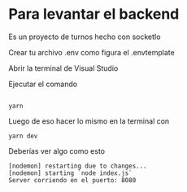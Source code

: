 # Para levantar el backend 

Es un proyecto de turnos hecho con socketIo 

Crear tu archivo .env como figura el .envtemplate

Abrir la terminal de Visual Studio 

Ejecutar el comando 


```

yarn 

```
Luego de eso hacer lo mismo en la terminal con 

```
yarn dev

```

Deberías ver algo como esto 

```
[nodemon] restarting due to changes...
[nodemon] starting `node index.js`
Server corriendo en el puerto: 8080
```